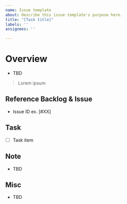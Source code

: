 ```yaml
---
name: Issue template
about: Describe this issue template's purpose here.
title: "[Task title]"
labels: ''
assignees: ''

---
```


# Overview

- TBD

> Lorem ipsum

## Reference Backlog & Issue

- Issue ID ex. [#XX]

## Task

- [ ] Task item

## Note

- TBD

## Misc

- TBD
